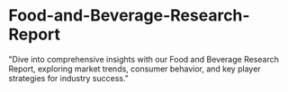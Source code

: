 # Food-and-Beverage-Research-Report
"Dive into comprehensive insights with our Food and Beverage Research Report, exploring market trends, consumer behavior, and key player strategies for industry success."
